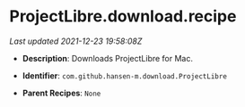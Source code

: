 # ProjectLibre.download.recipe

_Last updated 2021-12-23 19:58:08Z_

- **Description**: Downloads ProjectLibre for Mac.

- **Identifier**: `com.github.hansen-m.download.ProjectLibre`

- **Parent Recipes**: `None`